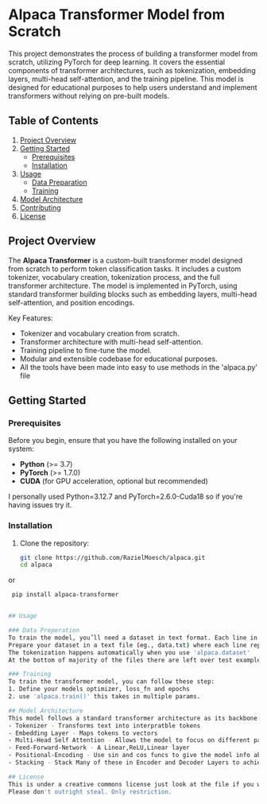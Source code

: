 # Alpaca Transformer Model from Scratch

This project demonstrates the process of building a transformer model from scratch, utilizing PyTorch for deep learning. It covers the essential components of transformer architectures, such as tokenization, embedding layers, multi-head self-attention, and the training pipeline. This model is designed for educational purposes to help users understand and implement transformers without relying on pre-built models.

## Table of Contents
1. [Project Overview](#project-overview)
2. [Getting Started](#getting-started)
   - [Prerequisites](#prerequisites)
   - [Installation](#installation)
3. [Usage](#usage)
   - [Data Preparation](#data-preparation)
   - [Training](#training)
4. [Model Architecture](#model-architecture)
5. [Contributing](#contributing)
6. [License](#license)

## Project Overview
The **Alpaca Transformer** is a custom-built transformer model designed from scratch to perform token classification tasks. It includes a custom tokenizer, vocabulary creation, tokenization process, and the full transformer architecture. The model is implemented in PyTorch, using standard transformer building blocks such as embedding layers, multi-head self-attention, and position encodings.

Key Features:
- Tokenizer and vocabulary creation from scratch.
- Transformer architecture with multi-head self-attention.
- Training pipeline to fine-tune the model.
- Modular and extensible codebase for educational purposes.
- All the tools have been made into easy to use methods in the 'alpaca.py' file

## Getting Started

### Prerequisites
Before you begin, ensure that you have the following installed on your system:
- **Python** (>= 3.7)
- **PyTorch** (>= 1.7.0)
- **CUDA** (for GPU acceleration, optional but recommended)

I personally used Python=3.12.7 and PyTorch=2.6.0-Cuda18 so if you're having issues try it.

### Installation

1. Clone the repository:
   ```bash
   git clone https://github.com/RazielMoesch/alpaca.git
   cd alpaca

or

  ```bash
   pip install alpaca-transformer


## Usage

### Data Preperation
To train the model, you’ll need a dataset in text format. Each line in the dataset represents a sentence to be tokenized. The tokenizer will process the text into tokens, which are then padded to a uniform length (e.g., 512 tokens).
Prepare your dataset in a text file (eg., data.txt) where each line represents a sentence
The tokenization happens automatically when you use 'alpaca.dataset'
At the bottom of majority of the files there are left over test examples feel free to use them to understand how each file works.

### Training
To train the transformer model, you can follow these step:
1. Define your models optimizer, loss_fn and epochs
2. use 'alpaca.train()' this takes in multiple params.

## Model Architecture
This model follows a standard transformer architecture as its backbone:
- Tokenizer - Transforms text into interpratble tokens
- Embedding Layer - Maps tokens to vectors 
- Multi-Head Self Attention - Allows the model to focus on different parts of the input
- Feed-Forward-Network - A Linear,ReLU,Linear layer
- Positional-Encoding - Use sin and cos funcs to give the model info about the order of the sequence
- Stacking - Stack Many of these in Encoder and Decoder Layers to achieve a Transformer

## License
This is under a creative commons license just look at the file if you want specifics
Please don't outright steal. Only restriction.
